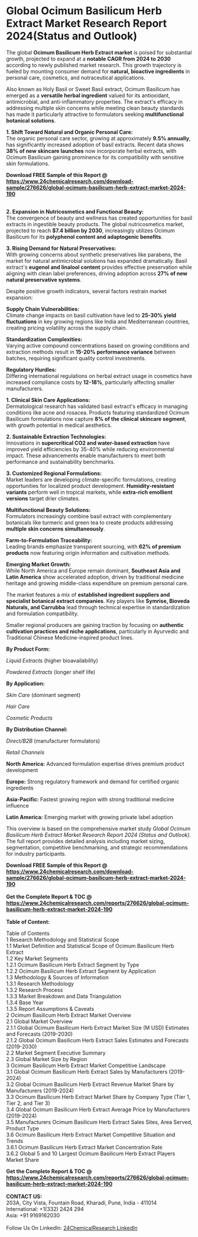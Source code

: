 <h1>Global Ocimum Basilicum Herb Extract Market Research Report 2024(Status and Outlook)</h1><p>The global <strong>Ocimum Basilicum Herb Extract market</strong> is poised for substantial growth, projected to expand at a <strong>notable CAGR from 2024 to 2030</strong> according to newly published market research. This growth trajectory is fueled by mounting consumer demand for <strong>natural, bioactive ingredients</strong> in personal care, cosmetics, and nutraceutical applications.</p><p>Also known as Holy Basil or Sweet Basil extract, Ocimum Basilicum has emerged as a <strong>versatile herbal ingredient</strong> valued for its antioxidant, antimicrobial, and anti-inflammatory properties. The extract's efficacy in addressing multiple skin concerns while meeting clean beauty standards has made it particularly attractive to formulators seeking <strong>multifunctional botanical solutions</strong>.</p><p><strong>1. Shift Toward Natural and Organic Personal Care:</strong><br>
The organic personal care sector, growing at approximately <strong>9.5% annually</strong>, has significantly increased adoption of basil extracts. Recent data shows <strong>38% of new skincare launches</strong> now incorporate herbal extracts, with Ocimum Basilicum gaining prominence for its compatibility with sensitive skin formulations.</p><div><b>Download FREE Sample of this Report @ 
            <a href="https://www.24chemicalresearch.com/download-sample/276626/global-ocimum-basilicum-herb-extract-market-2024-190">
            https://www.24chemicalresearch.com/download-sample/276626/global-ocimum-basilicum-herb-extract-market-2024-190</a></b></div><br><p><strong>2. Expansion in Nutricosmetics and Functional Beauty:</strong><br>
The convergence of beauty and wellness has created opportunities for basil extracts in ingestible beauty products. The global nutricosmetics market, projected to reach <strong>$7.4 billion by 2030</strong>, increasingly utilizes Ocimum Basilicum for its <strong>polyphenol content and adaptogenic benefits</strong>.</p><p><strong>3. Rising Demand for Natural Preservatives:</strong><br>
With growing concerns about synthetic preservatives like parabens, the market for natural antimicrobial solutions has expanded dramatically. Basil extract's <strong>eugenol and linalool content</strong> provides effective preservation while aligning with clean label preferences, driving adoption across <strong>27% of new natural preservative systems</strong>.</p><p>Despite positive growth indicators, several factors restrain market expansion:</p><p><strong>Supply Chain Vulnerabilities:</strong><br>
    Climate change impacts on basil cultivation have led to <strong>25-30% yield fluctuations</strong> in key growing regions like India and Mediterranean countries, creating pricing volatility across the supply chain.</p><p><strong>Standardization Complexities:</strong><br>
    Varying active compound concentrations based on growing conditions and extraction methods result in <strong>15-20% performance variance</strong> between batches, requiring significant quality control investments.</p><p><strong>Regulatory Hurdles:</strong><br>
    Differing international regulations on herbal extract usage in cosmetics have increased compliance costs by <strong>12-18%</strong>, particularly affecting smaller manufacturers.</p><p><strong>1. Clinical Skin Care Applications:</strong><br>
Dermatological research has validated basil extract's efficacy in managing conditions like acne and rosacea. Products featuring standardized Ocimum Basilicum formulations now capture <strong>8% of the clinical skincare segment</strong>, with growth potential in medical aesthetics.</p><p><strong>2. Sustainable Extraction Technologies:</strong><br>
Innovations in <strong>supercritical CO2 and water-based extraction</strong> have improved yield efficiencies by 35-40% while reducing environmental impact. These advancements enable manufacturers to meet both performance and sustainability benchmarks.</p><p><strong>3. Customized Regional Formulations:</strong><br>
Market leaders are developing climate-specific formulations, creating opportunities for localized product development. <strong>Humidity-resistant variants</strong> perform well in tropical markets, while <strong>extra-rich emollient versions</strong> target drier climates.</p><p><strong>Multifunctional Beauty Solutions:</strong><br>
    Formulators increasingly combine basil extract with complementary botanicals like turmeric and green tea to create products addressing <strong>multiple skin concerns simultaneously</strong>.</p><p><strong>Farm-to-Formulation Traceability:</strong><br>
    Leading brands emphasize transparent sourcing, with <strong>62% of premium products</strong> now featuring origin information and cultivation methods.</p><p><strong>Emerging Market Growth:</strong><br>
    While North America and Europe remain dominant, <strong>Southeast Asia and Latin America</strong> show accelerated adoption, driven by traditional medicine heritage and growing middle-class expenditure on premium personal care.</p><p>The market features a mix of <strong>established ingredient suppliers and specialist botanical extract companies</strong>. Key players like <strong>Symrise, Bioveda Naturals, and Carrubba</strong> lead through technical expertise in standardization and formulation compatibility.</p><p>Smaller regional producers are gaining traction by focusing on <strong>authentic cultivation practices and niche applications</strong>, particularly in Ayurvedic and Traditional Chinese Medicine-inspired product lines.</p><p><strong>By Product Form:</strong></p><p><em>Liquid Extracts</em> (higher bioavailability)</p><p><em>Powdered Extracts</em> (longer shelf life)</p><p><strong>By Application:</strong></p><p><em>Skin Care</em> (dominant segment)</p><p><em>Hair Care</em></p><p><em>Cosmetic Products</em></p><p><strong>By Distribution Channel:</strong></p><p><em>Direct/B2B</em> (manufacturer formulators)</p><p><em>Retail Channels</em></p><p><strong>North America:</strong> Advanced formulation expertise drives premium product development</p><p><strong>Europe:</strong> Strong regulatory framework and demand for certified organic ingredients</p><p><strong>Asia-Pacific:</strong> Fastest growing region with strong traditional medicine influence</p><p><strong>Latin America:</strong> Emerging market with growing private label adoption</p><p>This overview is based on the comprehensive market study <em>Global Ocimum Basilicum Herb Extract Market Research Report 2024 (Status and Outlook)</em>. The full report provides detailed analysis including market sizing, segmentation, competitive benchmarking, and strategic recommendations for industry participants.</p><div><b>Download FREE Sample of this Report @ 
            <a href="https://www.24chemicalresearch.com/download-sample/276626/global-ocimum-basilicum-herb-extract-market-2024-190">
            https://www.24chemicalresearch.com/download-sample/276626/global-ocimum-basilicum-herb-extract-market-2024-190</a></b></div><br><div><b>Get the Complete Report & TOC @ 
            <a href="https://www.24chemicalresearch.com/reports/276626/global-ocimum-basilicum-herb-extract-market-2024-190">
            https://www.24chemicalresearch.com/reports/276626/global-ocimum-basilicum-herb-extract-market-2024-190</a></b></div><br>
            <b>Table of Content:</b><p>Table of Contents<br />
1 Research Methodology and Statistical Scope<br />
1.1 Market Definition and Statistical Scope of Ocimum Basilicum Herb Extract<br />
1.2 Key Market Segments<br />
1.2.1 Ocimum Basilicum Herb Extract Segment by Type<br />
1.2.2 Ocimum Basilicum Herb Extract Segment by Application<br />
1.3 Methodology & Sources of Information<br />
1.3.1 Research Methodology<br />
1.3.2 Research Process<br />
1.3.3 Market Breakdown and Data Triangulation<br />
1.3.4 Base Year<br />
1.3.5 Report Assumptions & Caveats<br />
2 Ocimum Basilicum Herb Extract Market Overview<br />
2.1 Global Market Overview<br />
2.1.1 Global Ocimum Basilicum Herb Extract Market Size (M USD) Estimates and Forecasts (2019-2030)<br />
2.1.2 Global Ocimum Basilicum Herb Extract Sales Estimates and Forecasts (2019-2030)<br />
2.2 Market Segment Executive Summary<br />
2.3 Global Market Size by Region<br />
3 Ocimum Basilicum Herb Extract Market Competitive Landscape<br />
3.1 Global Ocimum Basilicum Herb Extract Sales by Manufacturers (2019-2024)<br />
3.2 Global Ocimum Basilicum Herb Extract Revenue Market Share by Manufacturers (2019-2024)<br />
3.3 Ocimum Basilicum Herb Extract Market Share by Company Type (Tier 1, Tier 2, and Tier 3)<br />
3.4 Global Ocimum Basilicum Herb Extract Average Price by Manufacturers (2019-2024)<br />
3.5 Manufacturers Ocimum Basilicum Herb Extract Sales Sites, Area Served, Product Type<br />
3.6 Ocimum Basilicum Herb Extract Market Competitive Situation and Trends<br />
3.6.1 Ocimum Basilicum Herb Extract Market Concentration Rate<br />
3.6.2 Global 5 and 10 Largest Ocimum Basilicum Herb Extract Players Market Share </p><div><b>Get the Complete Report & TOC @ 
            <a href="https://www.24chemicalresearch.com/reports/276626/global-ocimum-basilicum-herb-extract-market-2024-190">
            https://www.24chemicalresearch.com/reports/276626/global-ocimum-basilicum-herb-extract-market-2024-190</a></b></div><br><b>CONTACT US:</b><br>
            203A, City Vista, Fountain Road, Kharadi, Pune, India - 411014<br>
            International: +1(332) 2424 294<br>
            Asia: +91 9169162030 <br><br>
            Follow Us On LinkedIn: <a href="https://www.linkedin.com/company/24chemicalresearch/">24ChemicalResearch LinkedIn</a>
